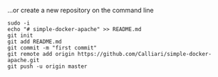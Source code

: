 


…or create a new repository on the command line

```
sudo -i 
echo "# simple-docker-apache" >> README.md
git init
git add README.md
git commit -m "first commit"
git remote add origin https://github.com/Calliari/simple-docker-apache.git
git push -u origin master
```
